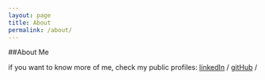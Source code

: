 ```yaml
---
layout: page
title: About
permalink: /about/
---
```


##About Me

if you want to know more of me, check my public profiles:
[linkedIn][linkedin] / [gitHub][github] /


[linkedin]: https://linkedin.com/r/fabian-born
[github]: https://github.com/fabian-born
